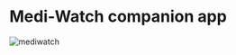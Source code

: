 
# Medi-Watch companion app

![mediwatch](https://github.com/JoeFarag-00/Medi-WatchApp/assets/88057098/5f7f75f5-3783-406e-8e88-eea3c392ecc7)
